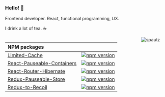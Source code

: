 ### Hello! 👋

Frontend developer. React, functional programming, UX.

I drink a lot of tea. ☕

<img align="right" src="https://github-readme-stats.vercel.app/api?username=spautz&show_icons=true&count_private=true" alt="spautz" />

| **NPM packages**                                                                                                        |                                                                                                                                         |
| :---------------------------------------------------------------------------------------------------------------------- | --------------------------------------------------------------------------------------------------------------------------------------- |
| [Limited-Cache](https://github.com/spautz/limited-cache)                                                                | [![npm version](https://img.shields.io/npm/v/limited-cache.svg)](https://www.npmjs.com/package/limited-cache)                           |
| [React-Pauseable-Containers](https://github.com/spautz/react-hibernate/tree/master/packages/react-pauseable-containers) | [![npm version](https://img.shields.io/npm/v/react-pauseable-containers.svg)](https://www.npmjs.com/package/react-pauseable-containers) |
| [React-Router-Hibernate](https://github.com/spautz/react-hibernate/tree/master/packages/react-router-hibernate)         | [![npm version](https://img.shields.io/npm/v/react-router-hibernate.svg)](https://www.npmjs.com/package/react-router-hibernate)         |
| [Redux-Pauseable-Store](https://github.com/spautz/react-hibernate/tree/master/packages/redux-pauseable-store)           | [![npm version](https://img.shields.io/npm/v/redux-pauseable-store.svg)](https://www.npmjs.com/package/redux-pauseable-store)           |
| [Redux-to-Recoil](https://github.com/spautz/redux-to-recoil)                                                            | [![npm version](https://img.shields.io/npm/v/redux-to-recoil.svg)](https://www.npmjs.com/package/redux-to-recoil)                       |
